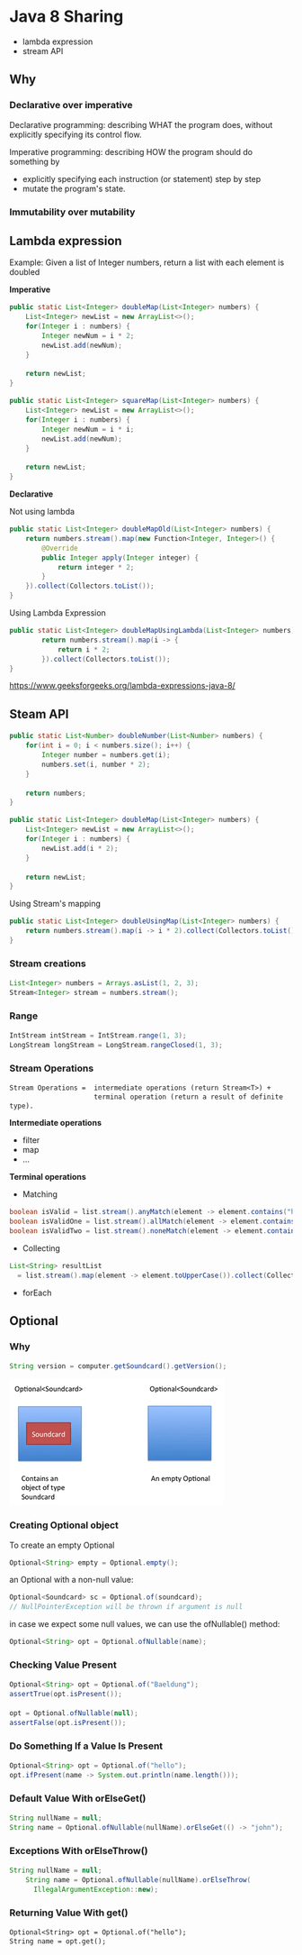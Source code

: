 # Java 8 Sharing

* lambda expression
* stream API

## Why

### Declarative over imperative

Declarative programming: describing WHAT the program does, without explicitly specifying its control flow.  
  
Imperative programming: describing HOW the program should do something by 
+ explicitly specifying each instruction (or statement) step by step
+ mutate the program's state.

### Immutability over mutability

## Lambda expression

Example: Given a list of Integer numbers, return a list with each element is doubled

**Imperative**
```java
public static List<Integer> doubleMap(List<Integer> numbers) {
    List<Integer> newList = new ArrayList<>();
    for(Integer i : numbers) {
        Integer newNum = i * 2;
        newList.add(newNum);
    }

    return newList;
}
```

```java
public static List<Integer> squareMap(List<Integer> numbers) {
    List<Integer> newList = new ArrayList<>();
    for(Integer i : numbers) {
        Integer newNum = i * i;
        newList.add(newNum);
    }

    return newList;
}
```

**Declarative**

Not using lambda
```java
public static List<Integer> doubleMapOld(List<Integer> numbers) {
    return numbers.stream().map(new Function<Integer, Integer>() {
        @Override
        public Integer apply(Integer integer) {
            return integer * 2;
        }
    }).collect(Collectors.toList());
}
```

Using Lambda Expression
```java
public static List<Integer> doubleMapUsingLambda(List<Integer> numbers) {
        return numbers.stream().map(i -> {
            return i * 2;
        }).collect(Collectors.toList());
}
```

https://www.geeksforgeeks.org/lambda-expressions-java-8/

## Steam API

```java
public static List<Number> doubleNumber(List<Number> numbers) {
    for(int i = 0; i < numbers.size(); i++) {
        Integer number = numbers.get(i);
        numbers.set(i, number * 2);
    }

    return numbers;
}
```

```java
public static List<Integer> doubleMap(List<Integer> numbers) {
    List<Integer> newList = new ArrayList<>();
    for(Integer i : numbers) {
        newList.add(i * 2);
    }

    return newList;
}
```

Using Stream's mapping
```java
public static List<Integer> doubleUsingMap(List<Integer> numbers) {
    return numbers.stream().map(i -> i * 2).collect(Collectors.toList());
}
```

### Stream creations
```java
List<Integer> numbers = Arrays.asList(1, 2, 3);
Stream<Integer> stream = numbers.stream();
```

### Range
```java
IntStream intStream = IntStream.range(1, 3);
LongStream longStream = LongStream.rangeClosed(1, 3);
```

### Stream Operations
```
Stream Operations =  intermediate operations (return Stream<T>) + 
                     terminal operation (return a result of definite type).
```

**Intermediate operations**
* filter
* map
* ...

**Terminal operations**

* Matching
```java
boolean isValid = list.stream().anyMatch(element -> element.contains("h")); // true
boolean isValidOne = list.stream().allMatch(element -> element.contains("h")); // false
boolean isValidTwo = list.stream().noneMatch(element -> element.contains("h")); // false
```

* Collecting
```java
List<String> resultList 
  = list.stream().map(element -> element.toUpperCase()).collect(Collectors.toList());
```

* forEach

## Optional

### Why

```java
String version = computer.getSoundcard().getVersion();
```

<img src="./img/2175762.webp">

### Creating Optional object

To create an empty Optional
```java
Optional<String> empty = Optional.empty();

```
an Optional with a non-null value:
```java
Optional<Soundcard> sc = Optional.of(soundcard);
// NullPointerException will be thrown if argument is null
```

in case we expect some null values, we can use the ofNullable() method:
```java
Optional<String> opt = Optional.ofNullable(name);
```

### Checking Value Present
```java
Optional<String> opt = Optional.of("Baeldung");
assertTrue(opt.isPresent());

opt = Optional.ofNullable(null);
assertFalse(opt.isPresent());
```

### Do Something If a Value Is Present

```java
Optional<String> opt = Optional.of("hello");
opt.ifPresent(name -> System.out.println(name.length()));
```

### Default Value With orElseGet()

```java
String nullName = null;
String name = Optional.ofNullable(nullName).orElseGet(() -> "john");
```

###  Exceptions With orElseThrow()
```java
String nullName = null;
    String name = Optional.ofNullable(nullName).orElseThrow(
      IllegalArgumentException::new);
```
### Returning Value With get()
```
Optional<String> opt = Optional.of("hello");
String name = opt.get();
```

